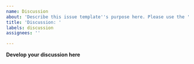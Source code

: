```yaml
---
name: Discussion
about: 'Describe this issue template''s purpose here. Please use the '
title: 'Discussion: '
labels: discussion
assignees: ''

---
```


**Develop your discussion here**
